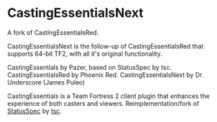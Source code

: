 # CastingEssentialsNext

A fork of CastingEssentialsRed.

CastingEssentialsNext is the follow-up of CastingEssentialsRed that supports 64-bit TF2, with all it's original functionality.

CastingEssentials by Pazer, based on StatusSpec by tsc.
CastingEssentialsRed by Phoenix Red.
CastingEssentialsNext by Dr. Underscore (James Puleo)

CastingEssentials is a Team Fortress 2 client plugin that enhances the experience of both casters and viewers. Reimplementation/fork of [StatusSpec](https://github.com/fwdcp/StatusSpec) by [tsc](https://github.com/thesupremecommander).
